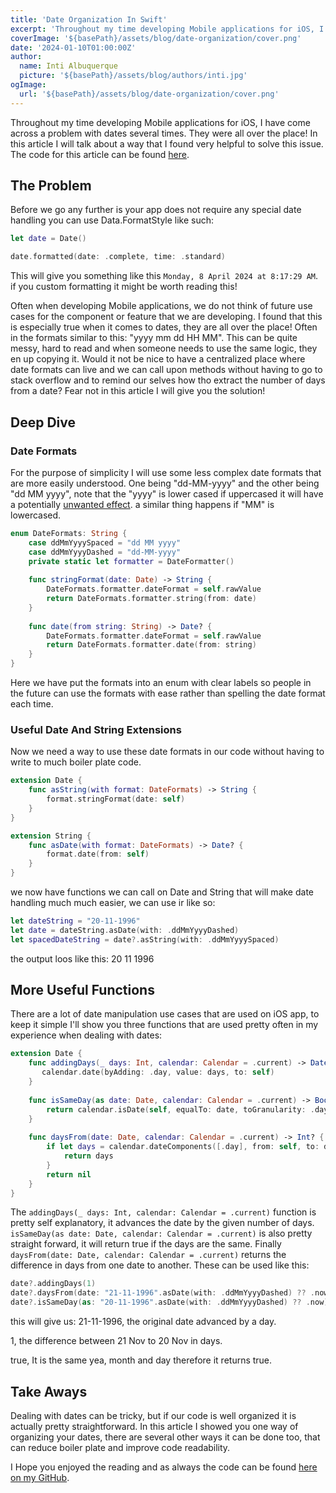 ```yaml
---
title: 'Date Organization In Swift'
excerpt: 'Throughout my time developing Mobile applications for iOS, I have come across a problem with dates several times. They were all over the place! In this article I will talk about a way that I found very helpful to solve this issue.'
coverImage: '${basePath}/assets/blog/date-organization/cover.png'
date: '2024-01-10T01:00:00Z'
author:
  name: Inti Albuquerque
  picture: '${basePath}/assets/blog/authors/inti.jpg'
ogImage:
  url: '${basePath}/assets/blog/date-organization/cover.png'
---
```


Throughout my time developing Mobile applications for iOS, I have come across a problem with dates several times. They were all over the place! In this article I will talk about a way that I found very helpful to solve this issue. The code for this article can be found [here](https://github.com/intiMRA/DateHelper).

## The Problem

Before we go any further is your app does not require any special date handling you can use Data.FormatStyle like such:

``` swift
let date = Date()

date.formatted(date: .complete, time: .standard)
```

This will give you something like this ```Monday, 8 April 2024 at 8:17:29 AM```. if you custom formatting it might be worth reading this!

Often when developing Mobile applications, we do not think of future use cases for the component or feature that we are developing. I found that this is especially true when it comes to dates, they are all over the place! Often in the formats similar to this: "yyyy mm dd HH MM". This can be quite messy, hard to read and when someone needs to use the same logic, they en up copying it. Would it not be nice to have a centralized place where date formats can live and we can call upon methods without having to go to stack overflow and to remind our selves how tho extract the number of days from a date? Fear not in this article I will give you the solution!

## Deep Dive

### Date Formats

For the purpose of simplicity I will use some less complex date formats that are more easily understood. One being "dd-MM-yyyy" and the other being "dd MM yyyy", note that the "yyyy" is lower cased if uppercased it will have a potentially [unwanted effect](https://stackoverflow.com/questions/15133549/difference-between-yyyy-and-yyyy-in-nsdateformatter#:~:text=yyyy%20specifies%20the%20calendar%20year,should%20use%20the%20calendar%20year). a similar thing happens if "MM" is lowercased. 

``` swift
enum DateFormats: String {
    case ddMmYyyySpaced = "dd MM yyyy"
    case ddMmYyyyDashed = "dd-MM-yyyy"
    private static let formatter = DateFormatter()
    
    func stringFormat(date: Date) -> String {
        DateFormats.formatter.dateFormat = self.rawValue
        return DateFormats.formatter.string(from: date)
    }
    
    func date(from string: String) -> Date? {
        DateFormats.formatter.dateFormat = self.rawValue
        return DateFormats.formatter.date(from: string)
    }
}
```

Here we have put the formats into an enum with clear labels so people in the future can use the formats with ease rather than spelling the date format each time.

### Useful Date And String Extensions

Now we need a way to use these date formats in our code without having to write to much boiler plate code.

``` swift
extension Date {    
    func asString(with format: DateFormats) -> String {
        format.stringFormat(date: self)
    }
}

extension String {
    func asDate(with format: DateFormats) -> Date? {
        format.date(from: self)
    }
}
```

we now have functions we can call on Date and String that will make date handling much much easier, we can use ir like so:

``` swift
let dateString = "20-11-1996"
let date = dateString.asDate(with: .ddMmYyyyDashed)
let spacedDateString = date?.asString(with: .ddMmYyyySpaced)
```

the output loos like this:
20 11 1996

## More Useful Functions

There are a lot of date manipulation use cases that are used on iOS app, to keep it simple I'll show you three functions that are used pretty often in my experience when dealing with dates:

``` swift
extension Date {
    func addingDays(_ days: Int, calendar: Calendar = .current) -> Date? {
       calendar.date(byAdding: .day, value: days, to: self)
    }
    
    func isSameDay(as date: Date, calendar: Calendar = .current) -> Bool {
        return calendar.isDate(self, equalTo: date, toGranularity: .day)
    }
    
    func daysFrom(date: Date, calendar: Calendar = .current) -> Int? {
        if let days = calendar.dateComponents([.day], from: self, to: date).day {
            return days
        }
        return nil
    }
}
```

The ```addingDays(_ days: Int, calendar: Calendar = .current)``` function is pretty self explanatory, it advances the date by the given number of days. 
```isSameDay(as date: Date, calendar: Calendar = .current)``` is also pretty straight forward, it will return true if the days are the same.
Finally ```daysFrom(date: Date, calendar: Calendar = .current)``` returns the difference in days from one date to another. These can be used like this:

``` swift
date?.addingDays(1)
date?.daysFrom(date: "21-11-1996".asDate(with: .ddMmYyyyDashed) ?? .now)
date?.isSameDay(as: "20-11-1996".asDate(with: .ddMmYyyyDashed) ?? .now)
```

this will give us:
21-11-1996, the original date advanced by a day.

1, the difference between 21 Nov to 20 Nov in days.

true, It is the same yea,  month and day therefore it returns true.

## Take Aways

Dealing with dates can be tricky, but if our code is well organized it is actually pretty straightforward. In this article I showed you one way of organizing your dates, there are several other ways it can be done too, that can reduce boiler plate and improve code readability.

I Hope you enjoyed the reading and as always the code can be found [here on my GitHub](https://github.com/intiMRA/DateHelper).